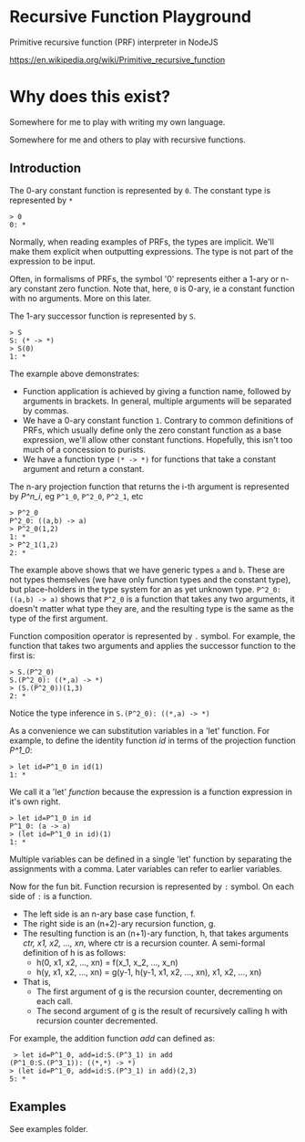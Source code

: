 # Recursive Function Playground

Primitive recursive function (PRF) interpreter in NodeJS

https://en.wikipedia.org/wiki/Primitive_recursive_function

# Why does this exist?

Somewhere for me to play with writing my own language.

Somewhere for me and others to play with recursive functions.

## Introduction

The 0-ary constant function is represented by `0`.  The constant type is represented by `*`
```
> 0
0: *
```
Normally, when reading examples of PRFs, the types are implicit.  We'll make them explicit when outputting expressions.  The type is not part of the expression to be input.

Often, in formalisms of PRFs, the symbol '0' represents either a 1-ary or n-ary constant zero function.  Note that, here, `0` is 0-ary, ie a constant function with no arguments.  More on this later. 

The 1-ary successor function is represented by `S`.  
```
> S
S: (* -> *)
> S(0)
1: *
```
The example above demonstrates:
  - Function application is achieved by giving a function name, followed by arguments in brackets.  In general, multiple arguments will be separated by commas.
  - We have a 0-ary constant function `1`. Contrary to common definitions of PRFs, which usually define only the zero constant function as a base expression, we'll allow other constant functions.  Hopefully, this isn't too much of a concession to purists.
  - We have a function type `(* -> *)` for functions that take a constant argument and return a constant.

The n-ary projection function that returns the i-th argument is represented by _P^n_i_, eg `P^1_0`, `P^2_0`, `P^2_1`, etc
```
> P^2_0
P^2_0: ((a,b) -> a)
> P^2_0(1,2)
1: *
> P^2_1(1,2)
2: *
```
The example above shows that we have generic types `a` and `b`. These are not types themselves (we have only function types and the constant type), but place-holders in the type system for an as yet unknown type.  `P^2_0: ((a,b) -> a)` shows that `P^2_0` is a function that takes any two arguments, it doesn't matter what type they are, and the resulting type is the same as the type of the first argument. 

Function composition operator is represented by `.` symbol. For example, the function that takes two arguments and applies the successor function to the first is:
```
> S.(P^2_0)
S.(P^2_0): ((*,a) -> *)
> (S.(P^2_0))(1,3)
2: *
```
Notice the type inference in `S.(P^2_0): ((*,a) -> *)`

As a convenience we can substitution variables in a 'let' function.  For example, to define the identity function _id_ in terms of the projection function _P^1_0_:
```
> let id=P^1_0 in id(1)
1: *
```
We call it a 'let' _function_ because the expression is a function expression in it's own right.
```
> let id=P^1_0 in id
P^1_0: (a -> a)
> (let id=P^1_0 in id)(1)
1: *
```

Multiple variables can be defined in a single 'let' function by separating the assignments with a comma.  Later variables can refer to earlier variables.

Now for the fun bit.  Function recursion is represented by `:` symbol.  On each side of `:` is a function.  

  - The left side is an n-ary base case function, f.  
  - The right side is an (n+2)-ary recursion function, g.
  - The resulting function is an (n+1)-ary function, h, that takes arguments _ctr, x1, x2, ..., xn_, where ctr is a recursion counter.  A semi-formal definition of h is as follows:
    - h(0, x1, x2, ..., xn) = f(x_1, x_2, ..., x_n)
    - h(y, x1, x2, ..., xn) = g(y-1, h(y-1, x1, x2, ..., xn), x1, x2, ..., xn)
  - That is,
    - The first argument of g is the recursion counter, decrementing on each call.
    - The second argument of g is the result of recursively calling h with recursion counter decremented.

For example, the addition function _add_ can defined as:
```
 > let id=P^1_0, add=id:S.(P^3_1) in add
(P^1_0:S.(P^3_1)): ((*,*) -> *)
> (let id=P^1_0, add=id:S.(P^3_1) in add)(2,3)
5: *
```

## Examples

See examples folder.

